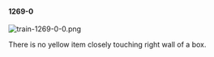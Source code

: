 #### 1269-0
![train-1269-0-0.png](https://github.com/lil-lab/nlvr/raw/master/nlvr/train/images/26/train-1269-0-0.png "train-1269-0-0.png")

There is no yellow item closely touching right wall of a box.